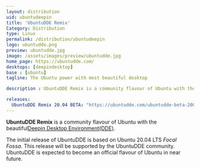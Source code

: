 ```yaml
---
layout: distribution
uid: ubuntudeepin
title: 'UbuntuDDE Remix'
Category: Distribution
type: Linux
permalink: /distribution/ubuntudeepin
logo: ubuntudde.png
preview: ubuntudde.jpg
image: /assets/images/preview/ubuntudde.jpg
home_page: https://ubuntudde.com/
desktops: [deepindesktop]
base : [ubuntu]
tagline: The Ubuntu power with most beautiful desktop

description : UbuntuDDE Remix is a community flavour of Ubuntu with the beautiful deepin desktop environment.

releases:
  UbuntuDDE Remix 20.04 BETA: "https://ubuntudde.com/ubuntudde-beta-200410-release-note/"
---
```


**UbuntuDDE Remix** is a community flavour of Ubuntu with the beautiful[Deepin Desktop Environment(DDE)](/desktop/deepin).

The initial release of UbuntuDDE is based on Ubuntu 20.04 LTS *Focal Fossa*. This release will be supported by the UbuntuDDE community. UbuntuDDE is expected to become an official flavour of Ubuntu in near future.